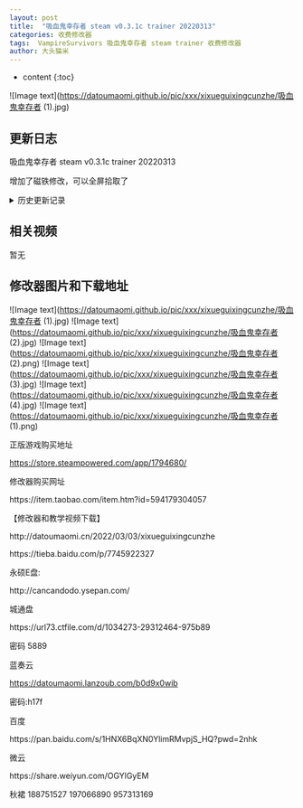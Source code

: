 ```yaml
---
layout: post
title:  "吸血鬼幸存者 steam v0.3.1c trainer 20220313"
categories: 收费修改器
tags:  VampireSurvivors 吸血鬼幸存者 steam trainer 收费修改器
author: 大头猫米
---
```


* content
{:toc}

![Image text](https://datoumaomi.github.io/pic/xxx/xixueguixingcunzhe/吸血鬼幸存者 (1).jpg)


##  更新日志

吸血鬼幸存者 steam v0.3.1c trainer 20220313

增加了磁铁修改，可以全屏拾取了




<details>
<summary>历史更新记录</summary>
吸血鬼幸存者 steam v0.3.1c trainer 20220313<p></p>
增加了磁铁修改，可以全屏拾取了<p></p>
  
Vampire Survivors steam v0.3.0c trainer 20220308<p></p>
重要更新 整合了win7和win10、win11在同一个修改器里<p></p>
重要更新 内置了进程选择器,自动按内存大小排序,可以直接选进程抓取,不用输入pid了<p></p>
吸血鬼幸存者 steam v0.3.0c trainer 20220306<p></p>
重要更新,修复了win7下无效的bug<p></p>
修复了面板上属性不全的情况下无法读取和修改的bug<p></p>
Vampire Survivors steam v0.3.0b trainer 20220303<p></p>


</details>

## 相关视频
暂无

## 修改器图片和下载地址

![Image text](https://datoumaomi.github.io/pic/xxx/xixueguixingcunzhe/吸血鬼幸存者 (1).jpg)
![Image text](https://datoumaomi.github.io/pic/xxx/xixueguixingcunzhe/吸血鬼幸存者 (2).jpg)
![Image text](https://datoumaomi.github.io/pic/xxx/xixueguixingcunzhe/吸血鬼幸存者 (2).png)
![Image text](https://datoumaomi.github.io/pic/xxx/xixueguixingcunzhe/吸血鬼幸存者 (3).jpg)
![Image text](https://datoumaomi.github.io/pic/xxx/xixueguixingcunzhe/吸血鬼幸存者 (4).jpg)
![Image text](https://datoumaomi.github.io/pic/xxx/xixueguixingcunzhe/吸血鬼幸存者 (1).png)


正版游戏购买地址<p></p>
https://store.steampowered.com/app/1794680/
<p></p>
修改器购买网址
<p></p>
https://item.taobao.com/item.htm?id=594179304057
<p></p>
【修改器和教学视频下载】
<p></p>
http://datoumaomi.cn/2022/03/03/xixueguixingcunzhe
<p></p>
https://tieba.baidu.com/p/7745922327
<p></p>
永硕E盘:<p></p>
http://cancandodo.ysepan.com/<p></p>
<p></p>
城通盘<p></p>
https://url73.ctfile.com/d/1034273-29312464-975b89<p></p>
密码 5889<p></p>

蓝奏云<p></p>
https://datoumaomi.lanzoub.com/b0d9x0wib
<p></p>
密码:h17f
<p></p>
<p></p>
百度<p></p>
https://pan.baidu.com/s/1HNX6BqXN0YlimRMvpjS_HQ?pwd=2nhk
<p></p>
<p></p>
微云<p></p>
https://share.weiyun.com/OGYlGyEM
<p></p>
<p>秋裙 188751527 197066890 957313169</p>
